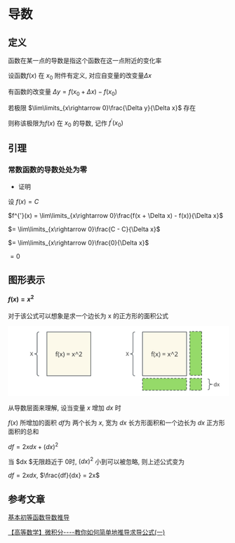 <!--
 * @Description: 
 * @Version: 1.0
 * @Author: dmjcb
 * @Email: 
 * @Date: 2023-04-16 18:15:46
 * @LastEditors: dmjcb
 * @LastEditTime: 2024-07-23 19:31:15
-->

# 导数

## 定义

函数在某一点的导数是指这个函数在这一点附近的变化率

设函数$f(x)$ 在 $x_0$ 附件有定义, 对应自变量的改变量$\Delta x$

有函数的改变量 $\Delta y = f(x_0 + \Delta x) - f(x_0)$

若极限 $\lim\limits_{x\rightarrow 0}\frac{\Delta y}{\Delta x}$ 存在

则称该极限为$f(x)$ 在 $x_0$ 的导数, 记作 $f^{'}(x_0)$

## 引理

### 常数函数的导数处处为零

- 证明

设 $f(x) = C$

$f^{'}(x) = \lim\limits_{x\rightarrow 0}\frac{f(x + \Delta x) - f(x)}{\Delta x}$

$= \lim\limits_{x\rightarrow 0}\frac{C - C}{\Delta x}$

$= \lim\limits_{x\rightarrow 0}\frac{0}{\Delta x}$

$= 0$

## 图形表示

#### $f(x) = x^2$

对于该公式可以想象是求一个边长为 x 的正方形的面积公式

![](https://raw.githubusercontent.com/dmjcb/SelfImgur/main/2023-04-16_1831.svg)

从导数层面来理解, 设当变量 $x$ 增加 $dx$ 时

$f(x)$ 所增加的面积 $df$为 两个长为 $x$, 宽为 $dx$ 长方形面积和一个边长为 $dx$ 正方形面积的总和 

$df = 2xdx + (dx)^2$

当 $dx $无限趋近于 0时, $(dx)^2$ 小到可以被忽略, 则上述公式变为

$df = 2xdx$, $\frac{df}{dx} = 2x$

## 参考文章

[基本初等函数导数推导](https://zhuanlan.zhihu.com/p/89843248)

[【高等数学】微积分----教你如何简单地推导求导公式(一)](https://blog.csdn.net/qq_41884002/article/details/102521646)